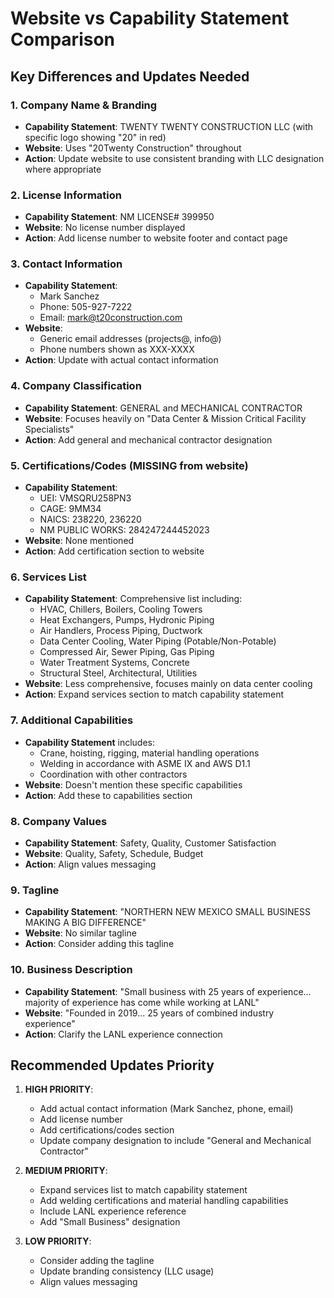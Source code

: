 # Website vs Capability Statement Comparison

## Key Differences and Updates Needed

### 1. **Company Name & Branding**
- **Capability Statement**: TWENTY TWENTY CONSTRUCTION LLC (with specific logo showing "20" in red)
- **Website**: Uses "20Twenty Construction" throughout
- **Action**: Update website to use consistent branding with LLC designation where appropriate

### 2. **License Information**
- **Capability Statement**: NM LICENSE# 399950
- **Website**: No license number displayed
- **Action**: Add license number to website footer and contact page

### 3. **Contact Information**
- **Capability Statement**: 
  - Mark Sanchez
  - Phone: 505-927-7222
  - Email: mark@t20construction.com
- **Website**: 
  - Generic email addresses (projects@, info@)
  - Phone numbers shown as XXX-XXXX
- **Action**: Update with actual contact information

### 4. **Company Classification**
- **Capability Statement**: GENERAL and MECHANICAL CONTRACTOR
- **Website**: Focuses heavily on "Data Center & Mission Critical Facility Specialists"
- **Action**: Add general and mechanical contractor designation

### 5. **Certifications/Codes (MISSING from website)**
- **Capability Statement**:
  - UEI: VMSQRU258PN3
  - CAGE: 9MM34
  - NAICS: 238220, 236220
  - NM PUBLIC WORKS: 284247244452023
- **Website**: None mentioned
- **Action**: Add certification section to website

### 6. **Services List**
- **Capability Statement**: Comprehensive list including:
  - HVAC, Chillers, Boilers, Cooling Towers
  - Heat Exchangers, Pumps, Hydronic Piping
  - Air Handlers, Process Piping, Ductwork
  - Data Center Cooling, Water Piping (Potable/Non-Potable)
  - Compressed Air, Sewer Piping, Gas Piping
  - Water Treatment Systems, Concrete
  - Structural Steel, Architectural, Utilities
- **Website**: Less comprehensive, focuses mainly on data center cooling
- **Action**: Expand services section to match capability statement

### 7. **Additional Capabilities**
- **Capability Statement** includes:
  - Crane, hoisting, rigging, material handling operations
  - Welding in accordance with ASME IX and AWS D1.1
  - Coordination with other contractors
- **Website**: Doesn't mention these specific capabilities
- **Action**: Add these to capabilities section

### 8. **Company Values**
- **Capability Statement**: Safety, Quality, Customer Satisfaction
- **Website**: Quality, Safety, Schedule, Budget
- **Action**: Align values messaging

### 9. **Tagline**
- **Capability Statement**: "NORTHERN NEW MEXICO SMALL BUSINESS MAKING A BIG DIFFERENCE"
- **Website**: No similar tagline
- **Action**: Consider adding this tagline

### 10. **Business Description**
- **Capability Statement**: "Small business with 25 years of experience... majority of experience has come while working at LANL"
- **Website**: "Founded in 2019... 25 years of combined industry experience"
- **Action**: Clarify the LANL experience connection

## Recommended Updates Priority

1. **HIGH PRIORITY**:
   - Add actual contact information (Mark Sanchez, phone, email)
   - Add license number
   - Add certifications/codes section
   - Update company designation to include "General and Mechanical Contractor"

2. **MEDIUM PRIORITY**:
   - Expand services list to match capability statement
   - Add welding certifications and material handling capabilities
   - Include LANL experience reference
   - Add "Small Business" designation

3. **LOW PRIORITY**:
   - Consider adding the tagline
   - Update branding consistency (LLC usage)
   - Align values messaging